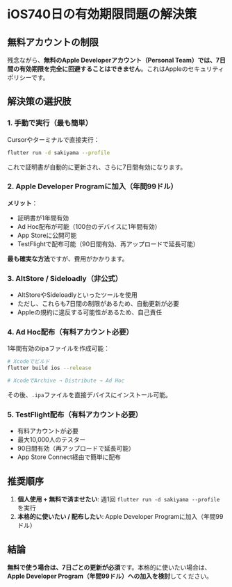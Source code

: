 # iOS740日の有効期限問題の解決策

## 無料アカウントの制限

残念ながら、**無料のApple Developerアカウント（Personal Team）では、7日間の有効期限を完全に回避することはできません**。これはAppleのセキュリティポリシーです。

## 解決策の選択肢

### 1. 手動で実行（最も簡単）

Cursorやターミナルで直接実行：

```bash
flutter run -d sakiyama --profile
```

これで証明書が自動的に更新され、さらに7日間有効になります。

### 2. Apple Developer Programに加入（年間99ドル）

**メリット**：
- 証明書が1年間有効
- Ad Hoc配布が可能（100台のデバイスに1年間有効）
- App Storeに公開可能
- TestFlightで配布可能（90日間有効、再アップロードで延長可能）

**最も確実な方法**ですが、費用がかかります。

### 3. AltStore / Sideloadly（非公式）

- AltStoreやSideloadlyといったツールを使用
- ただし、これらも7日間の制限があるため、自動更新が必要
- Appleの規約に違反する可能性があるため、自己責任

### 4. Ad Hoc配布（有料アカウント必要）

1年間有効のipaファイルを作成可能：

```bash
# Xcodeでビルド
flutter build ios --release

# XcodeでArchive → Distribute → Ad Hoc
```

その後、`.ipa`ファイルを直接デバイスにインストール可能。

### 5. TestFlight配布（有料アカウント必要）

- 有料アカウントが必要
- 最大10,000人のテスター
- 90日間有効（再アップロードで延長可能）
- App Store Connect経由で簡単に配布

## 推奨順序

1. **個人使用 + 無料で済ませたい**: 週1回 `flutter run -d sakiyama --profile` を実行
2. **本格的に使いたい / 配布したい**: Apple Developer Programに加入（年間99ドル）


## 結論

**無料で使う場合は、7日ごとの更新が必須**です。本格的に使いたい場合は、**Apple Developer Program（年間99ドル）への加入を検討**してください。

